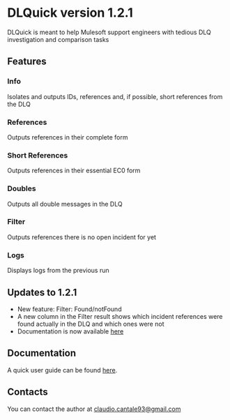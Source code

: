 # DLQuick version 1.2.1

DLQuick is meant to help Mulesoft support engineers with tedious DLQ investigation and comparison tasks

## Features

### Info
Isolates and outputs IDs, references and, if possible, short references from the DLQ

### References
Outputs references in their complete form

### Short References
Outputs references in their essential EC0 form

### Doubles
Outputs all double messages in the DLQ

### Filter
Outputs references there is no open incident for yet

### Logs
Displays logs from the previous run

## Updates to 1.2.1

- New feature: Filter: Found/notFound
- A new column in the Filter result shows which incident references were found actually in the DLQ and which ones were not
- Documentation is now available [here](https://github.com/CCantale/DLQuick/tree/main/DLQuick/documentation)

## Documentation
A quick user guide can be found [here](https://github.com/CCantale/DLQuick/tree/main/DLQuick/documentation).

## Contacts
You can contact the author at claudio.cantale93@gmail.com
